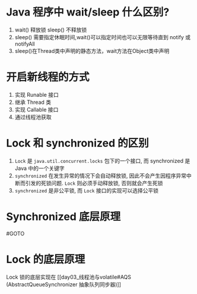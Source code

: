 # Java 程序中 wait/sleep 什么区别?
1. wait() 释放锁 sleep() 不释放锁
2. sleep() 需要指定休眠时间,wait()可以指定时间也可以无限等待直到 notify 或 notifyAll
3. sleep()在Thread类中声明的静态方法，wait方法在Object类中声明

# 开启新线程的方式
1. 实现 Runable 接口
2. 继承 Thread 类
3. 实现 Callable 接口
4. 通过线程池获取

# Lock 和 synchronized 的区别
1. `Lock` 是 `java.util.concurrent.locks` 包下的一个接口, 而 synchronized 是 Java 中的一个关键字
2. `synchronized` 在发生异常的情况下会自动释放锁, 因此不会产生因程序异常中断而引发的死锁问题. `Lock` 则必须手动释放锁, 否则就会产生死锁
3. `synchronized` 是非公平锁, 而 `Lock` 接口的实现可以选择公平锁

# Synchronized 底层原理
#GOTO

# Lock 的底层原理
Lock 锁的底层实现在 [[day03_线程池与volatile#AQS (AbstractQueueSynchronizer 抽象队列同步器)]]
